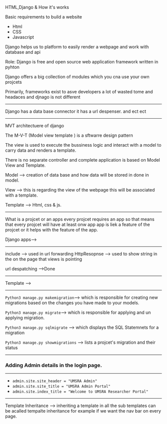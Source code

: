 HTML,Django & How it's works

Basic requirements to build a website 
* Html 
* CSS
* Javascript 

Django helps us to platform to easily render a webpage and work with database and api

Role: Django is free and open source web application framework written in pyhton 

Django offers a big collection of modules which you cna use your own projcets 

Primarily, frameworks exist to asve developers a lot of wasted tome and headaces and djnago is not different
 
 ---

 Django has a data base connector 
 it has a url despenser. and ect ect



 --- 
 MVT architectuere of django 

 The M-V-T (Model view template ) is a sftwarre design pattern

 The view is used to execute the bussiness logic and interact with a model to carry data and renders a template.

 There is no separate controller and complete application is based on Model View and Template. 

Model --> creation of data base and how data will be stored in done in model.

View --> this is regarding the view of the webpage this will be associated with a template.

Template --> Html, css & js.

 --- 

 What is a projcet or an apps 
 every projcet requires an app so that means that every projcet will have at least onw app 
 app is liek a feature of the projcet or it helps with the feature of the app.

Django apps--> 


----

include --> used in url forwarding 
HttpResopnse --> used to show string in the on the page that views is pointing 

url despatching -->Done 
 
 ---- 

Template -->


---- 

`Python3 manage.py makemigration`--> which is responsible for creating new migrations based on the changes you have made to your models.

`Python3 manage.py migrate`--> which is responsible for applying and un applying migration.

`Python3 manage.py sqlmigrate` --> which displays the SQL Statemnets for a migration 


`Python3 manage.py showmigrations` --> lists a projcet's migration and their status

---
### Adding Admin details in the login page.
---
* `admin.site.site_header = "UMSRA Admin"`
* `admin.site.site_title = "UMSRA Admin Portal"`
* `admin.site.index_title = "Welcome to UMSRA Researcher Portal"`
---

Template Inheritance --> inheriting a template in all the sub templates can be acalled tempalte inheritance 
for example if we want the nav bar on every page.